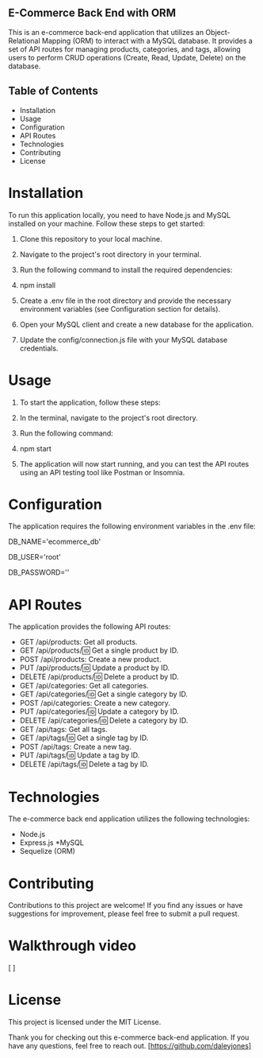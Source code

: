 ## E-Commerce Back End with ORM
This is an e-commerce back-end application that utilizes an Object-Relational Mapping (ORM) to interact with a MySQL database. It provides a set of API routes for managing products, categories, and tags, allowing users to perform CRUD operations (Create, Read, Update, Delete) on the database.

## Table of Contents
 *  Installation
*  Usage
* Configuration
* API Routes
* Technologies
* Contributing
* License
# Installation
  To run this application locally, you need to have Node.js and MySQL installed on your machine. Follow these steps to get started:

1. Clone this repository to your local machine.

2. Navigate to the project's root directory in your terminal.

3. Run the following command to install the required dependencies:

4. npm install

5. Create a .env file in the root directory and provide the necessary environment variables (see Configuration section for details).

6. Open your MySQL client and create a new database for the application.

7. Update the config/connection.js file with your MySQL database credentials.

# Usage
1. To start the application, follow these steps:

2. In the terminal, navigate to the project's root directory.

3. Run the following command:

4. npm start

5. The application will now start running, and you can test the API routes using an API testing tool like Postman or Insomnia.

# Configuration
The application requires the following environment variables in the .env file:


DB_NAME='ecommerce_db'

DB_USER='root'

DB_PASSWORD=''


# API Routes
The application provides the following API routes:


* GET /api/products: Get all products.
* GET /api/products/:id: Get a single product by ID.
* POST /api/products: Create a new product.
* PUT /api/products/:id: Update a product by ID.
* DELETE /api/products/:id: Delete a product by ID.
* GET /api/categories: Get all categories.
* GET /api/categories/:id: Get a single category by ID.
* POST /api/categories: Create a new category.
* PUT /api/categories/:id: Update a category by ID.
* DELETE /api/categories/:id: Delete a category by ID.
* GET /api/tags: Get all tags.
* GET /api/tags/:id: Get a single tag by ID.
* POST /api/tags: Create a new tag.
* PUT /api/tags/:id: Update a tag by ID.
* DELETE /api/tags/:id: Delete a tag by ID.
# Technologies
The e-commerce back end application utilizes the following technologies:

* Node.js
* Express.js
*MySQL
* Sequelize (ORM)
# Contributing
Contributions to this project are welcome! If you find any issues or have suggestions for improvement, please feel free to submit a pull request.

# Walkthrough video
[      ]
# License
This project is licensed under the MIT License.


Thank you for checking out this e-commerce back-end application. If you have any questions, feel free to reach out. [https://github.com/daleyjones]